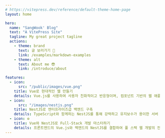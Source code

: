 ```yaml
---
# https://vitepress.dev/reference/default-theme-home-page
layout: home

hero:
  name: "SangWook' Blog"
  text: "A VitePress Site"
  tagline: My great project tagline
  actions:
    - theme: brand
      text: 글 보러가기 👀
      link: /examples/markdown-examples
    - theme: alt
      text: About me 😎
      link: /introduce/about

features:
  - icon:
      src: "/public/images/vue.png"
    title: Vue로 현대적인 웹 만들기
    details: Vue.js를 사용하여 사용자 친화적이고 반응형이며, 컴포넌트 기반의 웹 애플리케이션 개발 방법을 배워보세요. 실무 예제와 함께하는 Vue 입문부터 고급 기법까지 다룹니다.
  - icon:
      src: "/images/nestjs.png"
    title: NestJS로 엔터프라이즈급 백엔드 구축
    details: TypeScript와 함께하는 NestJS를 통해 강력하고 유지보수가 용이한 서버 사이드 애플리케이션을 개발하는 방법을 소개합니다.
  - icon: ⚙️
    title: Vue와 NestJS로 Full-Stack 개발 마스터하기
    details: 프론트엔드의 Vue.js와 백엔드의 NestJS를 결합하여 풀 스택 웹 개발의 전반적인 아키텍처를 이해하고 실제 프로젝트에 적용하는 방법을 배웁니다. 이론부터 실제 구현까지, 단계별로 안내합니다.
---
```

